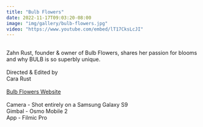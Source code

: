 ```yaml
---
title: "Bulb Flowers"
date: 2022-11-17T09:03:20-08:00
image: "img/gallery/bulb-flowers.jpg"
video: "https://www.youtube.com/embed/lT17CksLcJI"
---
```


\
Zahn Rust, founder & owner of Bulb Flowers, shares her passion for blooms and why BULB is so superbly unique.
\
\
Directed & Edited by
\
Cara Rust
\
\
<a href="https://bulbflowers.co.za/" target="_blank">Bulb Flowers Website</a>
\
\
Camera - Shot entirely on a Samsung Galaxy S9
\
Gimbal - Osmo Mobile 2
\
App - Filmic Pro